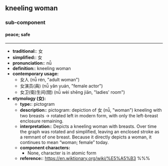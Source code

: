 ## kneeling woman
### sub-component
#### peace; safe
---
- **traditional:**: 女
- **simplified:**: 女
- **pronunciation:**: nǚ
- **definition:**: kneeling woman
- **contemporary usage:**
  - 女人 (nǚ rén, "adult woman")
  - 女演员(員) (nǚ yǎn yuán, "female actor")
  - 女卫(衛)生间(間) (nǚ wèi shēng jiān, "ladies' room")
- **etymology (女):**
  - **type:**: pictogram
  - **description:**: pictogram: depiction of 女 (nǚ, "woman") kneeling with two breasts → rotated left in modern form, with only the left-breast enclosure remaining.
  - **interpretation:**: Depicts a kneeling woman with breasts. Over time the graph was rotated and simplified, leaving an enclosed stroke as a remnant of one breast. Because it directly depicts a woman, it continues to mean “woman; female” today.
  - **component characters:**
    - None, character is in atomic form
  - **reference:**: https://en.wiktionary.org/wiki/%E5%A5%B3
%%%